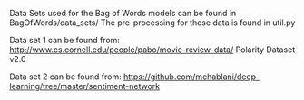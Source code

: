 Data Sets used for the Bag of Words models can be found in BagOfWords/data_sets/
The pre-processing for these data is found in util.py

Data set 1 can be found from: http://www.cs.cornell.edu/people/pabo/movie-review-data/
Polarity Dataset v2.0


Data set 2 can be found from: https://github.com/mchablani/deep-learning/tree/master/sentiment-network 
